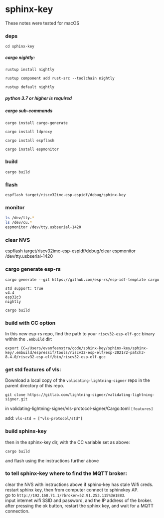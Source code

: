# sphinx-key

These notes were tested for macOS

### deps

`cd sphinx-key`

##### cargo nightly:

`rustup install nightly`

`rustup component add rust-src --toolchain nightly`

`rustup default nightly`

##### python 3.7 or higher is required

##### cargo sub-commands

`cargo install cargo-generate`

`cargo install ldproxy`

`cargo install espflash`

`cargo install espmonitor`

### build

`cargo build`

### flash

`espflash target/riscv32imc-esp-espidf/debug/sphinx-key`

### monitor

```sh
ls /dev/tty.*
ls /dev/cu.*
espmonitor /dev/tty.usbserial-1420
```

### clear NVS

espflash target/riscv32imc-esp-espidf/debug/clear
espmonitor /dev/tty.usbserial-1420

### cargo generate esp-rs

`cargo generate --git https://github.com/esp-rs/esp-idf-template cargo`

```
std support: true
v4.4
esp32c3
nightly
```

`cargo build`

### build with CC option

In this new esp-rs repo, find the path to your `riscv32-esp-elf-gcc` binary within the `.embuild` dir:

`export CC=/Users/evanfeenstra/code/sphinx-key/sphinx-key/sphinx-key/.embuild/espressif/tools/riscv32-esp-elf/esp-2021r2-patch3-8.4.0/riscv32-esp-elf/bin/riscv32-esp-elf-gcc`

### get std features of vls:

Download a local copy of the `validating-lightning-signer` repo in the parent directory of this repo.

`git clone https://gitlab.com/lightning-signer/validating-lightning-signer.git`

in validating-lightning-signer/vls-protocol-signer/Cargo.toml `[features]`

add: `vls-std = ["vls-protocol/std"]`

### build sphinx-key

then in the sphinx-key dir, with the CC variable set as above:

`cargo build`

and flash using the instructions further above

### to tell sphinx-key where to find the MQTT broker:

clear the NVS with instructions above if sphinx-key has stale Wifi creds.\
restart sphinx key, then from computer connect to sphinxkey AP.\
go to `http://192.168.71.1/?broker=52.91.253.115%3A1883`.\
input internet wifi SSID and password, and the IP address of the broker.\
after pressing the ok button, restart the sphinx key, and wait for a MQTT connection.
